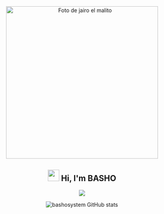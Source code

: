 <div align="center">
  <img src="https://i.pinimg.com/originals/ed/29/74/ed29741e2d0fb0ae214a333c69fd9b2e.gif" auto alt="Foto de jairo el malito" height="400px">
  <h2 align="center">  <img src = "https://raw.githubusercontent.com/MartinHeinz/MartinHeinz/master/wave.gif" width = 30px> Hi, I'm BASHO</h2>

  <p align="center">
    <a href="#">
      <img src="https://skillicons.dev/icons?i=php,java,js,mysql,css,git,bootstrap,react,vscode,linux,postman,github" />
    </a>
  </p> 
 
  ![bashosystem GitHub stats](https://github-readme-stats.vercel.app/api?username=bashosystem&show_icons=true&theme=vue-dark&cache_seconds=1800)
 
  
</div>

